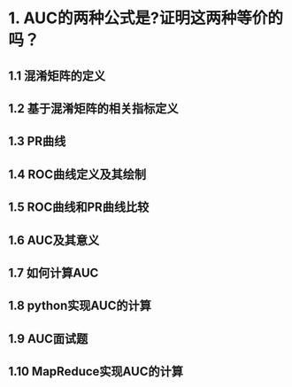 # 1. AUC的两种公式是?证明这两种等价的吗？  
## 1.1 混淆矩阵的定义  
## 1.2 基于混淆矩阵的相关指标定义  
## 1.3 PR曲线  
## 1.4 ROC曲线定义及其绘制  
## 1.5 ROC曲线和PR曲线比较  
## 1.6 AUC及其意义  
## 1.7 如何计算AUC  
## 1.8 python实现AUC的计算  
## 1.9 AUC面试题  
## 1.10 MapReduce实现AUC的计算  

